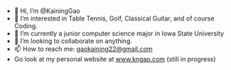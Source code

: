 - 👋 Hi, I’m @KainingGao
- 👀 I’m interested in Table Tennis, Golf, Classical Guitar, and of course Coding. 
- 🌱 I’m currently a junior computer science major in Iowa State University
- 💞️ I’m looking to collaborate on anything.
- 📫 How to reach me: gaokaining22@gmail.com
- Go look at my personal website at www.kngao.com (still in progress)
<!---
KainingGao/KainingGao is a ✨ special ✨ repository because its `README.md` (this file) appears on your GitHub profile.
You can click the Preview link to take a look at your changes.
--->
